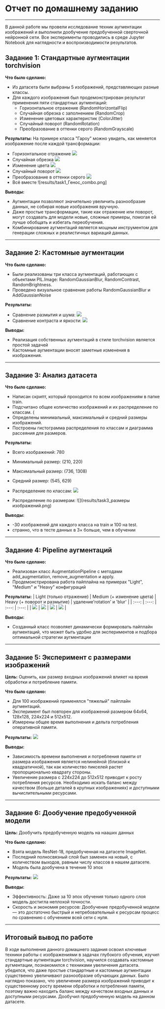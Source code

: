 # Отчет по домашнему заданию
---

В данной работе мы провели исследование техник аугментации изображений и выполнили дообучение предобученной сверточной нейронной сети. Все эксперименты проводились в среде Jupyter Notebook для наглядности и воспроизводимости результатов.

## Задание 1: Стандартные аугментации torchvision
**Что было сделано:**
- Из датасета были выбраны 5 изображений, представляющих разные классы.
- Для каждого изображения был продемонстрирован результат применения пяти стандартных аугментаций:
  - Горизонтальное отражение (RandomHorizontalFlip)
  - Случайная обрезка с заполнением (RandomCrop)
  - Изменение цветовых характеристик (ColorJitter)
  - Случайный поворот (RandomRotation)
  - Преобразование в оттенки серого (RandomGrayscale)

**Результаты:**
На примере класса "Гароу" можно увидеть, как меняется изображение после каждой трансформации:

- Горизонтальное отражение
  ![](results/task1_Гароу_hflip.png)
- Случайная обрезка
  ![](results/task1_Гароу_crop.png)
- Изменение цвета
  ![](results/task1_Гароу_jitter.png)
- Случайный поворот
  ![](results/task1_Гароу_rotation.png)
- Преобразование в оттенки серого
  ![](results/task1_Гароу_grayscale.png)
- Всё вместе
  ![results/task1_Генос_combo.png]


**Выводы:**
- Аугментации позволяют значительно увеличить разнообразие данных, не собирая новые изображения вручную.
- Даже простые трансформации, такие как отражение или поворот, могут создавать для модели новые, сложные примеры, помогая ей лучше обобщать и избегать переобучения.
- Комбинирование аугментаций является мощным инструментом для генерации сложных и реалистичных вариаций данных.

---

## Задание 2: Кастомные аугментации

**Что было сделано:**
- Были реализованы три класса аугментаций, работающих с объектами PIL.Image: RandomGaussianBlur, RandomContrast, RandomBrightness.
- Проведено визуальное сравнение работы RandomGaussianBlur и AddGaussianNoise

**Результаты:**

- Сравнение размытия и шума:
  ![](results/task2_blur_vs_noise.png)
- Сравнение контраста и яркости:
  ![](results/task2_contrast_vs_brightness.png)

**Выводы:**
- Реализация собственных аугментаций в стиле torchvision является простой задачей
- Кастомные аугментации вносят заметные изменения в изображения.

---

## Задание 3: Анализ датасета

**Что было сделано:**
- Написан скрипт, который проходится по всем изображениям в папке train.
- Подсчитано общее количество изображений и их распределение по классам. (
- Определены минимальный, максимальный и средний размеры изображений.
- Построены гистограмма распределения по классам и диаграмма рассеяния для размеров.

**Результаты:**
- Всего изображений: 780
- Минимальный размер: (210, 220)
- Максимальный размер: (736, 1308)
- Средний размер: (545, 629)

- Распределение по классам:
  ![](results/task3_распределение_по_классам.png)
- Распределение по размерам:
  ![](results/task3_размеры изображений.png)

**Выводы:**
- -30 изображений для каждого класса на train и 100 на test.
- странно, что в тесте данных в 3× больше, чем в обучении

---

## Задание 4: Pipeline аугментаций

**Что было сделано:**
- Реализован класс AugmentationPipeline с методами add_augmentation, remove_augmentation и apply.
- Продемонстрирована работа пайплайна на примерах "Light", "Medium" и "Heavy" конфигураций

**Результаты:**
| Light (только отражение) | Medium (+ изменение цвета) | Heavy (+ поворот и размытие) | удаление'rotation' и 'blur' |
| :---: | :---: | :---: | :---: |
| ![](results/Light.png) | ![](results/Medium.png)   | ![](results/Heavy.png)   | ![](results/После_удаления.png) |

**Выводы:**
- Созданный класс позволяет динамически формировать пайплайн аугментаций, что может быть удобно для экспериментов и подбора оптимальной стратегии аугментации

---

## Задание 5: Эксперимент с размерами изображений
**Цель:** Оценить, как размер входных изображений влияет на время обработки и потребление памяти.

**Что было сделано:**
- Для 100 изображений применялся "тяжелый" пайплайн аугментаций.
- Эксперимент был повторен для изображений размером 64x64, 128x128, 224x224 и 512x512.
- Измерены общее время выполнения и дельта потребления оперативной памяти.

**Результаты:**
![](results/Производительность_от_размера.png)

**Выводы:**
- Зависимость времени выполнения и потребления памяти от размера изображения является нелинейной (близкой к квадратичной), так как количество пикселей растет пропорционально квадрату стороны.
- Увеличение размера с 224x224 до 512x512 приводит к росту потребления ресурсов. Необходимо искать баланс между качеством (больше деталей в крупных изображениях) и доступными вычислительными ресурсами.

---

## Задание 6: Дообучение предобученной модели
**Цель:** Дообучить предобученную модель на нааших данных

**Что было сделано:**
- Взята модель ResNet-18, предобученная на датасете ImageNet.
- Последний полносвязный слой был заменен на новый, с количеством выходов, равным числу классов в нашем датасете.
- Модель была дообучена в течение 10 эпох

**Результаты:**
![](results/Результаты_дообучения.png)

**Выводы:**
- Эффективность: Даже за 10 эпох обучения только одного слоя модель достигла неплохой точности.
- Скорость и экономия ресурсов: Дообучение предобученной модели — это достаточно быстрый и нетребовательный к ресурсам процесс по сравнению с обучением всей сети с нуля.

---

## Итоговый вывод по работе
В ходе выполнения данного домашнего задания освоил ключевые техники работы с изображениями в задачах глубокого обучения, изучил стандартные аугментации torchvision, научился создавать кастомные аугментации, познакомился с техниками увеличения датасета.
убедился, что даже простые стандартные и кастомные аугментации существенно увеличивают разнообразие обучающих данных. Было наглядно показано, что увеличение размера изображений приводит к существенному росту времени обработки и потребления памяти, поэтому важно находить баланс между качеством входных данных и доступными ресурсами.
Дообучил предобученную модель на данном датасете.
